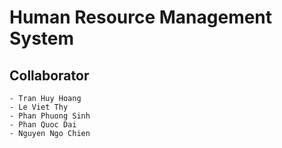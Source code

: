 # Human Resource Management System
## Collaborator
    - Tran Huy Hoang
    - Le Viet Thy
    - Phan Phuong Sinh
    - Phan Quoc Dai
    - Nguyen Ngo Chien